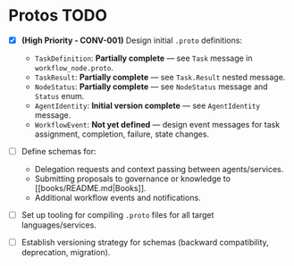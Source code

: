 # Protos TODO

*   [x] **(High Priority - CONV-001)** Design initial `.proto` definitions:
    *   `TaskDefinition`: **Partially complete** — see `Task` message in `workflow_node.proto`.
    *   `TaskResult`: **Partially complete** — see `Task.Result` nested message.
    *   `NodeStatus`: **Partially complete** — see `NodeStatus` message and `Status` enum.
    *   `AgentIdentity`: **Initial version complete** — see `AgentIdentity` message.
    *   `WorkflowEvent`: **Not yet defined** — design event messages for task assignment, completion, failure, state changes.

*   [ ] Define schemas for:
    *   Delegation requests and context passing between agents/services.
    *   Submitting proposals to governance or knowledge to [[books/README.md|Books]].
    *   Additional workflow events and notifications.

*   [ ] Set up tooling for compiling `.proto` files for all target languages/services.

*   [ ] Establish versioning strategy for schemas (backward compatibility, deprecation, migration).

